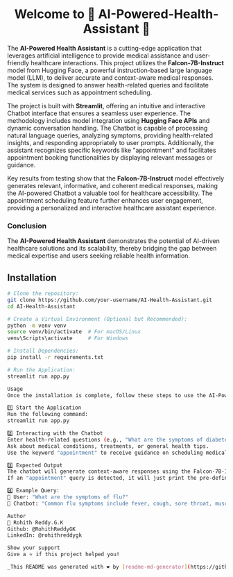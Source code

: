 <h1 align="center">Welcome to 🤖 AI-Powered-Health-Assistant 👋</h1>
<p>
</p>

The **AI-Powered Health Assistant** is a cutting-edge application that leverages artificial intelligence to provide medical assistance and user-friendly healthcare interactions. This project utilizes the **Falcon-7B-Instruct** model from Hugging Face, a powerful instruction-based large language model (LLM), to deliver accurate and context-aware medical responses. The system is designed to answer health-related queries and facilitate medical services such as appointment scheduling.

The project is built with **Streamlit**, offering an intuitive and interactive Chatbot interface that ensures a seamless user experience. The methodology includes model integration using **Hugging Face APIs** and dynamic conversation handling. The Chatbot is capable of processing natural language queries, analyzing symptoms, providing health-related insights, and responding appropriately to user prompts. Additionally, the assistant recognizes specific keywords like "appointment" and facilitates appointment booking functionalities by displaying relevant messages or guidance.

Key results from testing show that the **Falcon-7B-Instruct** model effectively generates relevant, informative, and coherent medical responses, making the AI-powered Chatbot a valuable tool for healthcare accessibility. The appointment scheduling feature further enhances user engagement, providing a personalized and interactive healthcare assistant experience.

### Conclusion
The **AI-Powered Health Assistant** demonstrates the potential of AI-driven healthcare solutions and its scalability, thereby bridging the gap between medical expertise and users seeking reliable health information.

## Installation

```bash
# Clone the repository:
git clone https://github.com/your-username/AI-Health-Assistant.git
cd AI-Health-Assistant

# Create a Virtual Environment (Optional but Recommended):
python -m venv venv
source venv/bin/activate  # For macOS/Linux
venv\Scripts\activate     # For Windows

# Install Dependencies:
pip install -r requirements.txt

# Run the Application:
streamlit run app.py

Usage
Once the installation is complete, follow these steps to use the AI-Powered Health Assistant:

1️⃣ Start the Application
Run the following command:
streamlit run app.py

2️⃣ Interacting with the Chatbot
Enter health-related questions (e.g., "What are the symptoms of diabetes?").
Ask about medical conditions, treatments, or general health tips.
Use the keyword "appointment" to receive guidance on scheduling medical appointments.

3️⃣ Expected Output
The chatbot will generate context-aware responses using the Falcon-7B-Instruct model.
If an "appointment" query is detected, it will just print the pre-defined message.

4️⃣ Example Query:
💬 User: "What are the symptoms of flu?"
🤖 Chatbot: "Common flu symptoms include fever, cough, sore throat, muscle aches, fatigue, and headaches..."

Author
👤 Rohith Reddy.G.K
Github: @RohithReddyGK
LinkedIn: @rohithreddygk

Show your support
Give a ⭐️ if this project helped you!

_This README was generated with ❤️ by [readme-md-generator](https://github.com/kefranabg/readme-md-generator)_
